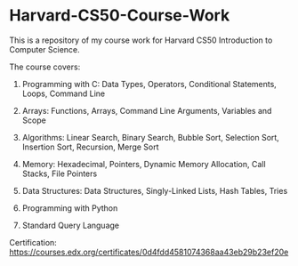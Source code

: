 # Harvard-CS50-Course-Work
This is a repository of my course work for Harvard CS50 Introduction to Computer Science.

The course covers:

1. Programming with C:
    Data Types,
    Operators,
    Conditional Statements,
    Loops,
    Command Line
    
2. Arrays:
    Functions,
    Arrays,
    Command Line Arguments,
    Variables and Scope

3. Algorithms:
    Linear Search,
    Binary Search,
    Bubble Sort,
    Selection Sort,
    Insertion Sort,
    Recursion,
    Merge Sort

4.  Memory:
    Hexadecimal,
    Pointers,
    Dynamic Memory Allocation,
    Call Stacks,
    File Pointers

5. Data Structures:
    Data Structures,
    Singly-Linked Lists,
    Hash Tables,
    Tries
6. Programming with Python
7. Standard Query Language

Certification: https://courses.edx.org/certificates/0d4fdd4581074368aa43eb29b23ef20e
